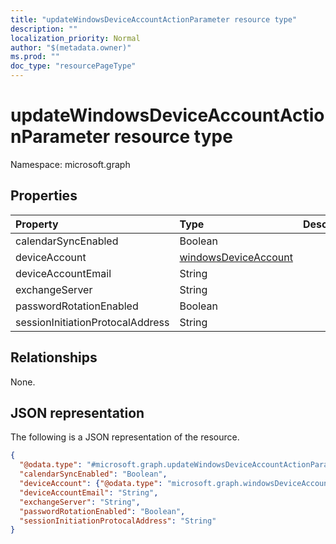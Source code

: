 ```yaml
---
title: "updateWindowsDeviceAccountActionParameter resource type"
description: ""
localization_priority: Normal
author: "$(metadata.owner)"
ms.prod: ""
doc_type: "resourcePageType"
---
```


# updateWindowsDeviceAccountActionParameter resource type

Namespace: microsoft.graph

## Properties

| Property                         | Type                                                         | Description |
| :------------------------------- | :----------------------------------------------------------- | :---------- |
| calendarSyncEnabled              | Boolean                                                      |             |
| deviceAccount                    | [windowsDeviceAccount](../resources/windowsdeviceaccount.md) |             |
| deviceAccountEmail               | String                                                       |             |
| exchangeServer                   | String                                                       |             |
| passwordRotationEnabled          | Boolean                                                      |             |
| sessionInitiationProtocalAddress | String                                                       |             |

## Relationships

None.

## JSON representation

The following is a JSON representation of the resource.

<!-- {
  "blockType": "resource",
  "@odata.type": "microsoft.graph.updateWindowsDeviceAccountActionParameter",
}
-->

```json
{
  "@odata.type": "#microsoft.graph.updateWindowsDeviceAccountActionParameter",
  "calendarSyncEnabled": "Boolean",
  "deviceAccount": {"@odata.type": "microsoft.graph.windowsDeviceAccount"},
  "deviceAccountEmail": "String",
  "exchangeServer": "String",
  "passwordRotationEnabled": "Boolean",
  "sessionInitiationProtocalAddress": "String"
}
```